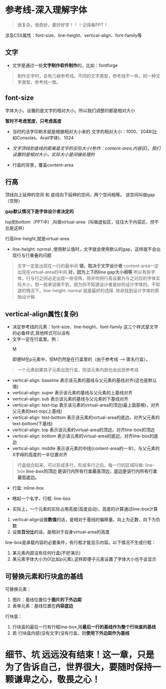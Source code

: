 # 参考线-深入理解字体

> 很复杂，很奇妙，要好好学！！！记得看PPT！

涉及CSS属性：font-size、line-height、vertical-align、font-family等

## 文字

- 文字是通过一些**文字制作软件制作**的，比如：fontforge

> 制作文字时，会有几根参考线。不同的文字类型，参考线不一样。同一种文字类型，参考线一致。

## font-size

字体大小，设置的是文字的相对大小。所以我们调整的都是相对大小

**暂时不考虑宽度，只考虑高度**

- 当时的活字印刷术就是根据相对大小来的
文字的相对大小：1000、2048(比如Consolas、Arail字体)、1024

- *文字顶线到底线的距离是文字的实际大小(称作：content-area,内容区)。我们设置的是相对大小，实际大小是间接处理的*
- 行盒的背景，覆盖content-area

## 行高

顶线向上延伸的空间 和 底线向下延伸的空间，两个空间相等。 该空间叫做gap（空隙）

**gap默认情况下是字体设计者决定的**

top到bottom（PPT中）,叫做virtual-area（叫做虚拟区，往往大于内容区，但不总是这样）

行高line-height,就是virtual-area

- line-height: normal ,使用默认值时，文字就会使用默认的gap，这样就不会出现行与行重叠的问题   

> 文字一定是出现在一行的最中间                  **错，取决于文字设计者**
> content-area一定出现在virtual-area的中间     **对，因为上下的line gap大小相等**
> 所以有些字体，行与行之间必定出现一些空隙，除非你把行高设置为与之对应的字体实际大小，但一般来说做不到，因为你不知道设计者是如何设计字体的。不知道的情况下，line-height: normal 就是最好的选择.  除非找到设计字体的原始设计稿

## vertical-align属性(复杂)

- 决定参考线的元素：font-size、line-height、font-family     这三个样式是文字的必备样式,其他样式可以没有
- 文字一定在行盒里。例：<p>M</p>  即便M在p元素中，但M仍然是在行盒里的（由于参考线 --> 匿名行盒）。

> 一个元素如果其子元素出现行盒，则该元素内部也会出现参考线

- vertical-align: baseline      表示该元素的基线与父元素的基线对齐(这也是默认值)
- vertical-align: super         表示该元素的基线与父元素的上基线对齐
- vertical-align: sub           表示该元素的基线与父元素的下基线对齐
- vertical-align: text-top      表示该元素的virtual-area的顶边(最上面那根)，对齐父元素的text-top(上基线)
- vertical-align: text-bottom   表示该元素的virtual-area的底边，对齐父元素的text-bottom(下基线)
- vertical-align: top           表示该元素的virtual-area的顶边，对齐line-box的顶边
- vertical-align: bottom        表示该元素的virtual-area的底边，对齐line-box的底边
- vertical-align: middle        表示该元素的中线(content-area的一半)，与父元素的X字母的高度的一半位置对齐

> 行盒组合起来，可以形成多行，形成多行之后，每一行的区域叫做: line-box
**line-box的顶边 是该行内所有行盒最高顶边，底边是该行内所有行盒最低底边。**

- 行盒: inline-box
- 瞎起一个名字，行框: line-box

- 实际上，一个元素的实际占用高度(高度自动)，高度的计算通过line-box计算

1. vertical-align设置**数值**的话，是相对于基线的偏移量。向上为正数，向下为负数
2. 设置**百分比**的话，是相对于自身virtual-area的高度

line-box是承载内容的必要条件，有行框才能显示内容。以下情况不生成行框：

1. 某元素内部没有任何行盒(不好演示)
2. 某元素字体大小为0(比如p元素),这样即便子元素设置了字体大小也不会显示


## 可替换元素和行块盒的基线

可替换元素：

1. 图片：基线位置位于**图片的下外边距**
2. 表单元素：基线位置在**内容底边**

行块盒：

1. 行块盒的最后一行有行框line-box,用**最后一行的基线作为整个行块盒的基线**
2. 若 行块盒内部(没有文字)没有行盒，则**使用下外边距作为基线**


# 细节、坑 远远没有结束！这一章，只是为了告诉自己，世界很大，要随时保持一颗谦卑之心，敬畏之心！